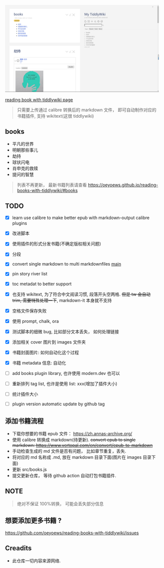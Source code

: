 ![](banner.png)

[reading book with tiddlywiki page](https://oeyoews.github.io/reading-books-with-tiddlywiki/)

> 只需要上传通过 calibre 转换后的 markdown 文件， 即可自动制作对应的书籍插件, 支持 wikitext(这很 tiddlywiki)

## books

- 平凡的世界
- 明朝那些事儿
- 劫持
- 球状闪电
- 肖申克的救赎
- 提问的智慧

> 列表不再更新， 最新书籍列表请查看 https://oeyoews.github.io/reading-books-with-tiddlywiki/#books

## TODO

- [x] learn use calibre to make better epub with markdown-output calibre plugins
- [x] 改进脚本
- [x] 使用插件的形式分发书籍(不确定版权相关问题)
- [x] 分段
- [x] convert single markdown to multi markdownfiles [main](./src/main.js)
- [x] pin story river list
- [x] toc metadat to better support
- [x] 也支持 wikitext, 为了符合中文阅读习惯, 段落开头空两格. ~~但是 tw 会自动 trim, 需要特殊处理一下~~, markdown-it 本身就不支持
- [x] 空格文件保存失败
- [x] 使用 prompt, chalk, ora
- [x] 测试脚本的细微 bug, 比如部分文本丢失， 如何处理链接
- [x] 添加相关 cover 图片到 images 文件夹
- [x] 书籍封面图片: 如何自动化这个过程
- [x] 书籍 metadata 信息: 自动化
- [ ] add books plugin library, 也许使用 modern.dev 也可以
- [ ] 重新排列 tag list, 也许是使用 list: xxx(增加了插件大小)
- [ ] 统计插件大小
- [ ] plugin version automatic update by github tag


<!-- ```bash
vertopal convert EPUB_INPUT_FILE --to markdown
``` -->

## 添加书籍流程

* 下载你想要的书籍 epub 文件： https://zh.annas-archive.org/
* 使用 calibre 转换成 markdown(待更新). ~~convert epub to single markdown: https://www.vertopal.com/en/convert/epub-to-markdown~~
* 手动检查生成的 md 文件是否有问题， 比如章节重复，丢失.
* 将对应的 md 名称成 <bookname>.md, 放在 markdown 目录下面(图片在 images 目录下面)
* 更新 src/books.js
* 提交更新仓库， 等待 github action 自动打包书籍插件.

## NOTE

> 绝对不保证 100%转换， 可能会丢失部分信息

## 想要添加更多书籍 ?

https://github.com/oeyoews/reading-books-with-tiddlywiki/issues

## Creadits

- 此仓库一切内容来源网络.